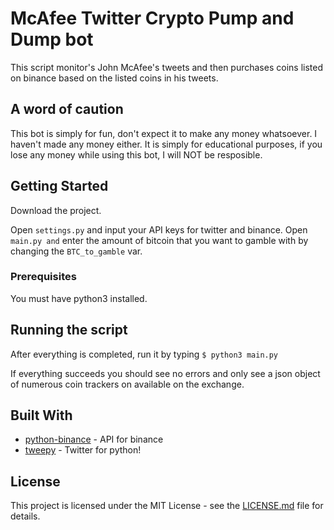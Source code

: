 # McAfee Twitter Crypto Pump and Dump bot

This script monitor's John McAfee's tweets and then purchases coins listed on binance based on the listed coins in his tweets.

## A word of caution

This bot is simply for fun, don't expect it to make any money whatsoever. I haven't made any money either. It is simply for educational purposes, if you lose any money while using this bot, I will NOT be resposible.



## Getting Started

Download the project.

Open ```settings.py``` and input your API keys for twitter and binance.
Open ```main.py and``` enter the amount of bitcoin that you want to gamble with by changing the `BTC_to_gamble` var.

### Prerequisites


You must have python3 installed.


## Running the script

After everything is completed, run it by typing `$ python3 main.py`

If everything succeeds you should see no errors and only see a json object of numerous coin trackers on available on the exchange.

## Built With

* [python-binance](https://github.com/sammchardy/python-binance) - API for binance
* [tweepy](https://github.com/tweepy/tweepy) - Twitter for python!



## License

This project is licensed under the MIT License - see the [LICENSE.md](LICENSE.md) file for details.

